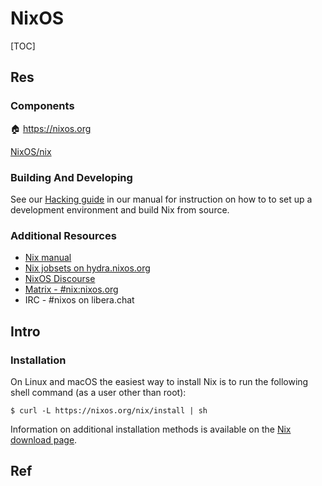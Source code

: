 # NixOS

[TOC]



## Res
### Components
🏠 https://nixos.org

[NixOS/nix](https://github.com/NixOS/nix)


### Building And Developing
See our [Hacking guide](https://nixos.org/manual/nix/unstable/contributing/hacking.html) in our manual for instruction on how to to set up a development environment and build Nix from source.


### Additional Resources
- [Nix manual](https://nixos.org/nix/manual)
- [Nix jobsets on hydra.nixos.org](https://hydra.nixos.org/project/nix)
- [NixOS Discourse](https://discourse.nixos.org/)
- [Matrix - #nix:nixos.org](https://matrix.to/#/#nix:nixos.org)
- IRC - #nixos on libera.chat



## Intro
### Installation
On Linux and macOS the easiest way to install Nix is to run the following shell command (as a user other than root):
```
$ curl -L https://nixos.org/nix/install | sh
```

Information on additional installation methods is available on the [Nix download page](https://nixos.org/download.html).



## Ref

